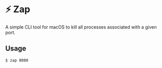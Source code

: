 # ⚡️ Zap

A simple CLI tool for macOS to kill all processes associated with a given port.

## Usage

```bash
$ zap 8080
```
